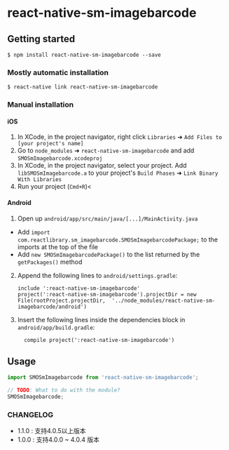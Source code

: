 
# react-native-sm-imagebarcode

## Getting started

`$ npm install react-native-sm-imagebarcode --save`

### Mostly automatic installation

`$ react-native link react-native-sm-imagebarcode`

### Manual installation


#### iOS

1. In XCode, in the project navigator, right click `Libraries` ➜ `Add Files to [your project's name]`
2. Go to `node_modules` ➜ `react-native-sm-imagebarcode` and add `SMOSmImagebarcode.xcodeproj`
3. In XCode, in the project navigator, select your project. Add `libSMOSmImagebarcode.a` to your project's `Build Phases` ➜ `Link Binary With Libraries`
4. Run your project (`Cmd+R`)<

#### Android

1. Open up `android/app/src/main/java/[...]/MainActivity.java`
  - Add `import com.reactlibrary.sm_imagebarcode.SMOSmImagebarcodePackage;` to the imports at the top of the file
  - Add `new SMOSmImagebarcodePackage()` to the list returned by the `getPackages()` method
2. Append the following lines to `android/settings.gradle`:
  	```
  	include ':react-native-sm-imagebarcode'
  	project(':react-native-sm-imagebarcode').projectDir = new File(rootProject.projectDir, 	'../node_modules/react-native-sm-imagebarcode/android')
  	```
3. Insert the following lines inside the dependencies block in `android/app/build.gradle`:
  	```
      compile project(':react-native-sm-imagebarcode')
  	```


## Usage
```javascript
import SMOSmImagebarcode from 'react-native-sm-imagebarcode';

// TODO: What to do with the module?
SMOSmImagebarcode;
```

### CHANGELOG
* 1.1.0 : 支持4.0.5以上版本
* 1.0.0 : 支持4.0.0 ~ 4.0.4 版本